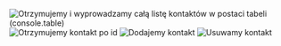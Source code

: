 ![ Otrzymujemy i wyprowadzamy całą listę kontaktów w postaci tabeli (console.table)](https://ibb.co/cbJtwPp)
![Otrzymujemy kontakt po id](https://ibb.co/1JdSMz1)
![Dodajemy kontakt](https://ibb.co/rstDR2J)
![Usuwamy kontakt](https://ibb.co/jRhqk3m)
